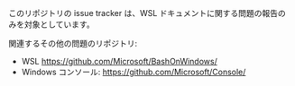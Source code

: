 このリポジトリの issue tracker は、WSL ドキュメントに関する問題の報告のみを対象としています。

関連するその他の問題のリポジトリ:

* WSL https://github.com/Microsoft/BashOnWindows/
* Windows コンソール: https://github.com/Microsoft/Console/
